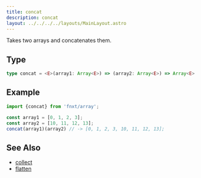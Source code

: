 ```yaml
---
title: concat
description: concat
layout: ../../../../layouts/MainLayout.astro
---
```


Takes two arrays and concatenates them.

## Type

```ts
type concat = <E>(array1: Array<E>) => (array2: Array<E>) => Array<E>
```

## Example

```ts
import {concat} from 'fnxt/array';

const array1 = [0, 1, 2, 3];
const array2 = [10, 11, 12, 13];
concat(array1)(array2) // -> [0, 1, 2, 3, 10, 11, 12, 13];
```

## See Also

- [collect](../collect)
- [flatten](../flatten)